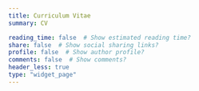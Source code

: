 ```yaml
---
title: Curriculum Vitae
summary: CV

reading_time: false  # Show estimated reading time?
share: false  # Show social sharing links?
profile: false  # Show author profile?
comments: false  # Show comments?
header_less: true
type: "widget_page"
---
```

